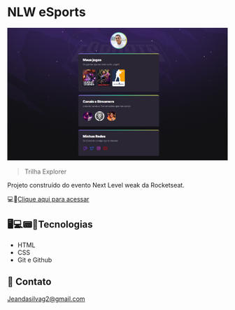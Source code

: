 # NLW eSports 

![preview](./.github/preview.png)

>Trilha Explorer

Projeto construído do evento Next Level weak da Rocketseat.

💻🔗[Clique aqui para acessar](https://jeansilvag.github.io/NLW/)

## 🖥💻📟📱Tecnologias

- HTML
- CSS
- Git e Github

## 📧 Contato
Jeandasilvag2@gmail.com